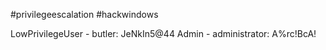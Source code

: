 
#privilegeescalation
#hackwindows


LowPrivilegeUser - butler: JeNkIn5@44
Admin - administrator: A%rc!BcA!



